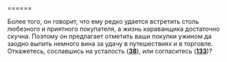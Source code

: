 ======

Более того, он говорит, что ему редко удается встретить столь любезного и приятного покупателя, а жизнь караванщика достаточно скучна. Поэтому он предлагает отметить ваши покупки ужином да заодно выпить немного вина за удачу в путешествиях и в торговле. Откажетесь, сославшись на усталость ([**38**](#n_38)), или согласитесь ([**133**](#n_133))?

